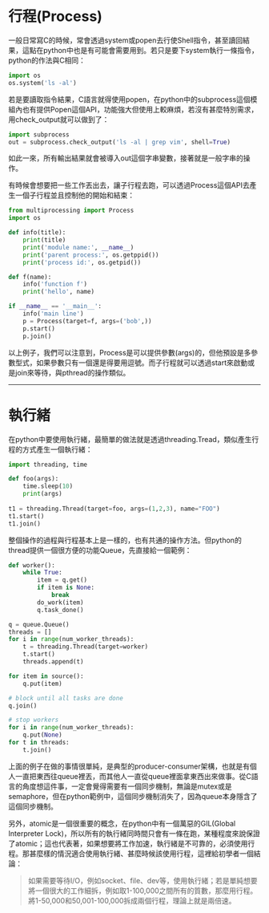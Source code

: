 # 行程\(Process\)

一般日常寫C的時候，常會透過system或popen去行使Shell指令，甚至讀回結果，這點在python中也是有可能會需要用到。若只是要下system執行一條指令，python的作法與C相同：

```py
import os
os.system('ls -al')
```

若是要讀取指令結果，C語言就得使用popen，在python中的subprocess這個模組內也有提供Popen這個API，功能強大但使用上較麻煩，若沒有甚麼特別需求，用check\_output就可以做到了：

```py
import subprocess
out = subprocess.check_output('ls -al | grep vim', shell=True)
```

如此一來，所有輸出結果就會被導入out這個字串變數，接著就是一般字串的操作。

有時候會想要把一些工作丟出去，讓子行程去跑，可以透過Process這個API去產生一個子行程並且控制他的開始和結束：

```py
from multiprocessing import Process
import os

def info(title):
    print(title)
    print('module name:', __name__)
    print('parent process:', os.getppid())
    print('process id:', os.getpid())

def f(name):
    info('function f')
    print('hello', name)

if __name__ == '__main__':
    info('main line')
    p = Process(target=f, args=('bob',))
    p.start()
    p.join()
```

以上例子，我們可以注意到，Process是可以提供參數\(args\)的，但他預設是多參數型式，如果參數只有一個還是得要用逗號。而子行程就可以透過start來啟動或是join來等待，與pthread的操作類似。

---

# 執行緒

在python中要使用執行緒，最簡單的做法就是透過threading.Tread，類似產生行程的方式產生一個執行緒：

```py
import threading, time

def foo(args):
    time.sleep(10)
    print(args)
    
t1 = threading.Thread(target=foo, args=(1,2,3), name="FOO")
t1.start()
t1.join()
```

整個操作的過程與行程基本上是一樣的，也有共通的操作方法。但python的thread提供一個很方便的功能Queue，先直接給一個範例：

```py
def worker():
    while True:
        item = q.get()
        if item is None:
            break
        do_work(item)
        q.task_done()

q = queue.Queue()
threads = []
for i in range(num_worker_threads):
    t = threading.Thread(target=worker)
    t.start()
    threads.append(t)

for item in source():
    q.put(item)

# block until all tasks are done
q.join()

# stop workers
for i in range(num_worker_threads):
    q.put(None)
for t in threads:
    t.join()
```

上面的例子在做的事情很單純，是典型的producer-consumer架構，也就是有個人一直把東西往queue裡丟，而其他人一直從queue裡面拿東西出來做事。從C語言的角度想這件事，一定會覺得需要有一個同步機制，無論是mutex或是semaphore，但在python範例中，這個同步機制消失了，因為queue本身隱含了這個同步機制。

另外，atomic是一個很重要的概念，在python中有一個萬惡的GIL\(Global Interpreter Lock\)，所以所有的執行緒同時間只會有一條在跑，某種程度來說保證了atomic；這也代表著，如果想要將工作加速，執行緒是不可靠的，必須使用行程。那甚麼樣的情況適合使用執行緒、甚麼時候該使用行程，這裡給初學者一個結論：

> 如果需要等待I/O，例如socket、file、dev等，使用執行緒；若是單純想要將一個很大的工作細拆，例如取1-100,000之間所有的質數，那麼用行程。將1-50,000和50,001-100,000拆成兩個行程，理論上就是兩倍速。



